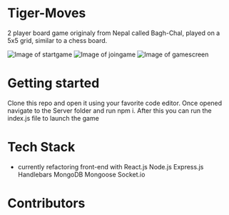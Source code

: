 # Tiger-Moves
2 player board game originaly from Nepal called Bagh-Chal, played on a 5x5 grid, similar to a chess board.

![Image of startgame](https://i.imgur.com/UmCjpXZ.png)
![Image of joingame](https://i.imgur.com/dja4Kc3.png)
![Image of gamescreen](https://i.imgur.com/OLf02Cp.png)


# Getting started
Clone this repo and open it using your favorite code editor. Once opened navigate to the Server folder and run npm i.
After this you can run the index.js file to launch the game 

# Tech Stack
- currently refactoring front-end with React.js
Node.js
Express.js
Handlebars
MongoDB
Mongoose
Socket.io

# Contributors
